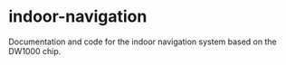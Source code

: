# indoor-navigation
Documentation and code for the indoor navigation system based on the DW1000 chip.
